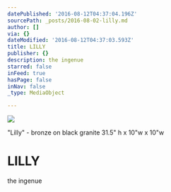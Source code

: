 ```yaml
---
datePublished: '2016-08-12T04:37:04.196Z'
sourcePath: _posts/2016-08-02-lilly.md
author: []
via: {}
dateModified: '2016-08-12T04:37:03.593Z'
title: LILLY
publisher: {}
description: the ingenue
starred: false
inFeed: true
hasPage: false
inNav: false
_type: MediaObject

---
```

<article style=""><img src="https://s3-us-west-2.amazonaws.com/the-grid-img/p/d882689b925a228a49aee6fd080c9d1d972d3a14.jpg" /><p> "Lilly" - bronze on black granite 31.5" h x 10"w x 10"w</p></article>

# **LILLY**

the ingenue